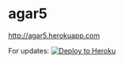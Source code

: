agar5
=============
http://agar5.herokuapp.com

For updates:
[![Deploy to Heroku](https://www.herokucdn.com/deploy/button.png)](https://heroku.com/deploy)
